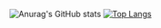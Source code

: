 

<!-- [![GitHub Streak](https://github-readme-streak-stats.herokuapp.com?user=IbraChar03&theme=prussian&hide_border=true&date_format=j%2Fn%5B%2FY%5D)](https://git.io/streak-stats)
 -->
 ![Anurag's GitHub stats](https://github-readme-stats.vercel.app/api?username=IbraChar03&hide=stars&theme=radical) [![Top Langs](https://github-readme-stats.vercel.app/api/top-langs/?username=IbraChar03&hide_progress=true&theme=radical)](https://github.com/IbraChar03/github-readme-stats)
